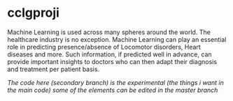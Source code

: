 # cclgproji

Machine Learning is used across many spheres around the world. The healthcare industry is no exception. Machine Learning can play an essential role in predicting presence/absence of Locomotor disorders, Heart diseases and more. Such information, if predicted well in advance, can provide important insights to doctors who can then adapt their diagnosis and treatment per patient basis.

*The code here (secondary branch) is the experimental (the things i want in the main code) some of the elements can be edited in the master branch*

